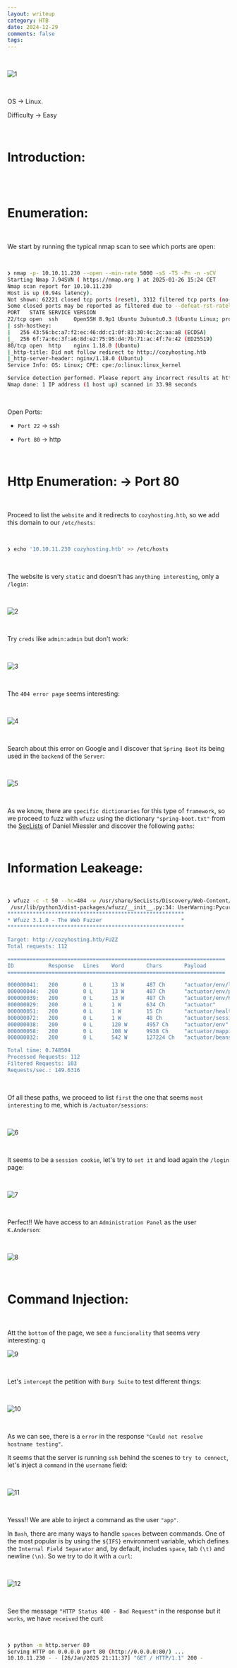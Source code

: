 ```yaml
---
layout: writeup
category: HTB
date: 2024-12-29
comments: false
tags: 
---
```


<br />

![1](../../../assets/images/CozyHosting/1.png)

<br />

OS -> Linux.

Difficulty -> Easy 

<br />

# Introduction:
<br />



<br />

# Enumeration:

<br />

We start by running the typical nmap scan to see which ports are open:

<br />

```bash
❯ nmap -p- 10.10.11.230 --open --min-rate 5000 -sS -T5 -Pn -n -sCV
Starting Nmap 7.94SVN ( https://nmap.org ) at 2025-01-26 15:24 CET
Nmap scan report for 10.10.11.230
Host is up (0.94s latency).
Not shown: 62221 closed tcp ports (reset), 3312 filtered tcp ports (no-response)
Some closed ports may be reported as filtered due to --defeat-rst-ratelimit
PORT   STATE SERVICE VERSION
22/tcp open  ssh     OpenSSH 8.9p1 Ubuntu 3ubuntu0.3 (Ubuntu Linux; protocol 2.0)
| ssh-hostkey: 
|   256 43:56:bc:a7:f2:ec:46:dd:c1:0f:83:30:4c:2c:aa:a8 (ECDSA)
|_  256 6f:7a:6c:3f:a6:8d:e2:75:95:d4:7b:71:ac:4f:7e:42 (ED25519)
80/tcp open  http    nginx 1.18.0 (Ubuntu)
|_http-title: Did not follow redirect to http://cozyhosting.htb
|_http-server-header: nginx/1.18.0 (Ubuntu)
Service Info: OS: Linux; CPE: cpe:/o:linux:linux_kernel

Service detection performed. Please report any incorrect results at https://nmap.org/submit/ .
Nmap done: 1 IP address (1 host up) scanned in 33.98 seconds
```

<br />

Open Ports:

- `Port 22` -> ssh

- `Port 80` -> http

<br />

# Http Enumeration: -> Port 80

<br />

Proceed to list the `website` and it redirects to `cozyhosting.htb`, so we add this domain to our `/etc/hosts`:

<br />

```bash
❯ echo '10.10.11.230 cozyhosting.htb' >> /etc/hosts
```

<br />

The website is very `static` and doesn't has `anything interesting`, only a `/login`:

<br />

![2](../../../assets/images/CozyHosting/2.png)

<br />

Try `creds` like `admin:admin` but don't work:

<br />

![3](../../../assets/images/CozyHosting/3.png)

<br />

The `404 error page` seems interesting:

<br />

![4](../../../assets/images/CozyHosting/4.png)

<br />

Search about this error on Google and I discover that `Spring Boot` its being used in the `backend` of the `Server`:

<br />

![5](../../../assets/images/CozyHosting/5.png)

<br />

As we know, there are `specific dictionaries` for this type of `framework`, so we proceed to fuzz with `wfuzz` using the dictionary `"spring-boot.txt"` from the [SecLists](https://github.com/danielmiessler/SecLists) of Daniel Miessler and discover the following `paths`:

<br />

# Information Leakeage:

<br />

```bash
❯ wfuzz -c -t 50 --hc=404 -w /usr/share/SecLists/Discovery/Web-Content/spring-boot.txt http://cozyhosting.htb/FUZZ
 /usr/lib/python3/dist-packages/wfuzz/__init__.py:34: UserWarning:Pycurl is not compiled against Openssl. Wfuzz might not work correctly when fuzzing SSL sites. Check Wfuzz's documentation for more information.
********************************************************
* Wfuzz 3.1.0 - The Web Fuzzer                         *
********************************************************

Target: http://cozyhosting.htb/FUZZ
Total requests: 112

=====================================================================
ID           Response   Lines    Word       Chars       Payload                                                                                                                
=====================================================================

000000041:   200        0 L      13 W       487 Ch      "actuator/env/lang"                                                                                                    
000000044:   200        0 L      13 W       487 Ch      "actuator/env/path"                                                                                                    
000000039:   200        0 L      13 W       487 Ch      "actuator/env/home"                                                                                                    
000000029:   200        0 L      1 W        634 Ch      "actuator"                                                                                                             
000000051:   200        0 L      1 W        15 Ch       "actuator/health"                                                                                                      
000000072:   200        0 L      1 W        48 Ch       "actuator/sessions"                                                                                                    
000000038:   200        0 L      120 W      4957 Ch     "actuator/env"                                                                                                         
000000058:   200        0 L      108 W      9938 Ch     "actuator/mappings"                                                                                                    
000000032:   200        0 L      542 W      127224 Ch   "actuator/beans"                                                                                                       

Total time: 0.748504
Processed Requests: 112
Filtered Requests: 103
Requests/sec.: 149.6316
```

<br />

Of all these paths, we proceed to list `first` the one that seems `most interesting` to me, which is ``/actuator/sessions``:

<br />

![6](../../../assets/images/CozyHosting/6.png)

<br />

It seems to be a `session cookie`, let's try to `set it` and load again the `/login` page:

<br />

![7](../../../assets/images/CozyHosting/7.png)

<br />

Perfect!! We have access to an `Administration Panel` as the user `K.Anderson`:

<br />

![8](../../../assets/images/CozyHosting/8.png)

<br />

# Command Injection:

<br />

Att the `bottom` of the page, we see a `funcionality` that seems very interesting:
q
<br />

![9](../../../assets/images/CozyHosting/9.png)

<br />

Let's `intercept` the petition with `Burp Suite` to test different things:

<br />

![10](../../../assets/images/CozyHosting/10.png)

<br />

As we can see, there is a `error` in the response `"Could not resolve hostname testing"`.

It seems that the server is running `ssh` behind the scenes to `try to connect`, let's inject a `command` in the `username` field:

<br />

![11](../../../assets/images/CozyHosting/11.png)

<br />

Yesss!! We are able to inject a command as the user `"app"`.

In `Bash`, there are many ways to handle `spaces` between commands. One of the most popular is by using the `${IFS}` environment variable, which defines the `Internal Field Separator` and, by default, includes `space`, tab `(\t)` and newline `(\n)`. So we try to do it with a `curl`:

<br />

![12](../../../assets/images/CozyHosting/12.png)

<br />

See the message `"HTTP Status 400 - Bad Request"` in the response but it `works`, we have `received` the curl:

<br />

```bash
❯ python -m http.server 80
Serving HTTP on 0.0.0.0 port 80 (http://0.0.0.0:80/) ...
10.10.11.230 - - [26/Jan/2025 21:11:37] "GET / HTTP/1.1" 200 -
```

<br />


